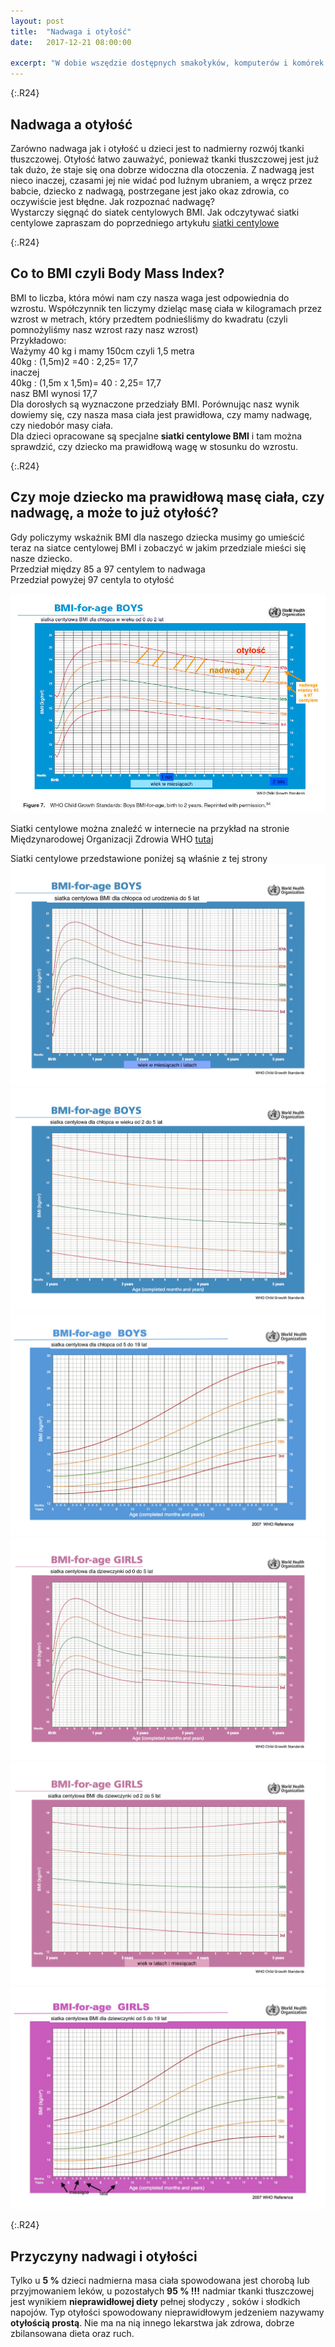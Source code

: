 ```yaml
---
layout: post
title:  "Nadwaga i otyłość"
date:   2017-12-21 08:00:00

excerpt: "W dobie wszędzie dostępnych smakołyków, komputerów i komórek coraz więcej dzieci jest otyłych. Zdecydowanie więcej dzieci ma jednak nadwagę, która nie jest tak łatwo zauważalna. Czy moje dziecko ma nadwagę? łatwo sprawdzić samemu."
---
```


{:.R24}
## Nadwaga a otyłość

Zarówno nadwaga jak i otyłość u dzieci jest to nadmierny rozwój tkanki tłuszczowej. Otyłość łatwo zauważyć, ponieważ tkanki tłuszczowej jest już tak dużo, że staje się ona dobrze widoczna dla otoczenia. Z nadwagą jest nieco inaczej, czasami jej nie widać pod luźnym ubraniem, a wręcz przez babcie, dziecko z nadwagą, postrzegane jest jako okaz zdrowia, co oczywiście jest błędne. 
Jak rozpoznać nadwagę?  
Wystarczy sięgnąć do siatek centylowych BMI. Jak odczytywać siatki centylowe zapraszam do poprzedniego artykułu [siatki centylowe](http://koniczynka-med.pl/2017/12/15/siatki-centylowe.html)

{:.R24}
## Co to BMI czyli Body Mass Index?

BMI to liczba, która mówi nam czy nasza waga jest odpowiednia do wzrostu. Współczynnik ten liczymy dzieląc masę ciała w kilogramach przez wzrost w metrach, który przedtem podnieśliśmy do kwadratu (czyli pomnożyliśmy nasz wzrost razy nasz wzrost)  
Przykładowo:  
Ważymy 40 kg i mamy 150cm czyli 1,5 metra  
40kg : (1,5m)2 =40 : 2,25= 17,7  
inaczej  
40kg : (1,5m x 1,5m)= 40 : 2,25= 17,7  
nasz BMI wynosi 17,7  
Dla dorosłych są wyznaczone przedziały BMI. Porównując nasz wynik dowiemy się, czy nasza masa ciała jest prawidłowa, czy mamy nadwagę, czy niedobór masy ciała.  
Dla dzieci opracowane są specjalne **siatki centylowe BMI** i tam można sprawdzić, czy dziecko ma prawidłową wagę w stosunku do wzrostu.

{:.R24}
## Czy moje dziecko ma prawidłową masę ciała, czy nadwagę, a może to już otyłość?

Gdy policzymy wskaźnik BMI dla naszego dziecka musimy go umieścić teraz na siatce centylowej BMI i zobaczyć w jakim przedziale mieści się nasze dziecko.  
Przedział między 85 a 97 centylem to nadwaga  
Przedział powyżej 97 centyla to otyłość  

![siatka nadwaga otylosc](/png/figure7.jpg)

Siatki centylowe można znaleźć w internecie na przykład na stronie Międzynarodowej Organizacji Zdrowia WHO [tutaj](http://www.who.int/childgrowth/standards/en/)

Siatki centylowe przedstawione poniżej są właśnie z tej strony
![siatka chlopcy](/png/cht_bfa_boys_p_0_5.jpg)
![siatka chlopcy2](/png/cht_bfa_boys_p_2_5.png)
![siatka chlopcy3](/png/cht_bmifa_boys_perc_5_19years.png)
![siatka dziewcz](/png/cht_bfa_girls_p_0_5.png)
![siatka dziewcz1](/png/cht_bfa_girls_p_2_5.png)
![siatka dziewcz2](/png/cht_bmifa_girls_perc_5_19years.jpg)

{:.R24}
## Przyczyny nadwagi i otyłości
Tylko u **5 %** dzieci nadmierna masa ciała spowodowana jest chorobą lub przyjmowaniem leków, u pozostałych **95 % !!!** nadmiar tkanki tłuszczowej jest wynikiem **nieprawidłowej diety** pełnej słodyczy , soków i słodkich napojów. Typ otyłości spowodowany nieprawidłowym jedzeniem nazywamy **otyłością prostą**. Nie ma na nią innego lekarstwa jak zdrowa, dobrze zbilansowana dieta oraz ruch.
